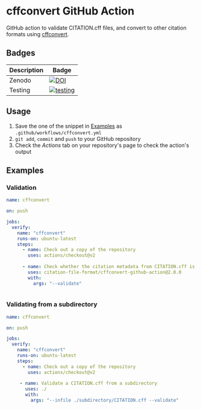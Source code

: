 # cffconvert GitHub Action

GitHub action to validate CITATION.cff files, and convert to other citation formats using [cffconvert](https://github.com/citation-file-format/cff-converter-python).

## Badges

| Description | Badge |
| --- | --- |
| Zenodo | [![DOI](https://zenodo.org/badge/DOI/10.5281/zenodo.3993241.svg)](https://doi.org/10.5281/zenodo.3993241) |
| Testing | [![testing](https://github.com/citation-file-format/cffconvert-github-action/workflows/selftest/badge.svg)](https://github.com/citation-file-format/cffconvert-github-action/actions?query=workflow%3A%22selftest%22) |


## Usage

1. Save the one of the snippet in [Examples](#examples) as ``.github/workflows/cffconvert.yml``
1. ``git add``, ``commit`` and ``push`` to your GitHub repository
1. Check the _Actions_ tab on your repository's page to check the action's output

## Examples

### Validation
   ```yaml
   name: cffconvert
   
   on: push

   jobs:
     verify:
       name: "cffconvert"
       runs-on: ubuntu-latest
       steps:
         - name: Check out a copy of the repository
           uses: actions/checkout@v2
           
         - name: Check whether the citation metadata from CITATION.cff is valid
           uses: citation-file-format/cffconvert-github-action@2.0.0
           with:
             args: "--validate"
           
   ```

### Validating from a subdirectory

   ```yaml
   name: cffconvert
   
   on: push

   jobs:
     verify:
       name: "cffconvert"
       runs-on: ubuntu-latest
       steps:
         - name: Check out a copy of the repository
           uses: actions/checkout@v2
           
        - name: Validate a CITATION.cff from a subdirectory
          uses: ./
          with:
            args: "--infile ./subdirectory/CITATION.cff --validate"
           
   ```


